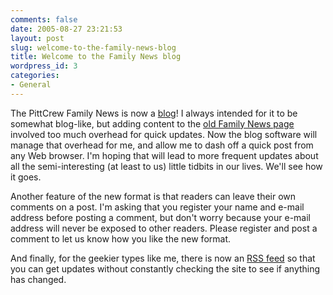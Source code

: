 ```yaml
---
comments: false
date: 2005-08-27 23:21:53
layout: post
slug: welcome-to-the-family-news-blog
title: Welcome to the Family News blog
wordpress_id: 3
categories:
- General
---
```


The PittCrew Family News is now a [blog](http://en.wikipedia.org/wiki/Blog)! I always intended for it to be somewhat blog-like, but adding content to the [old Family News page](/familynews.html) involved too much overhead for quick updates. Now the blog software will manage that overhead for me, and allow me to dash off a quick post from any Web browser. I'm hoping that will lead to more frequent updates about all the semi-interesting (at least to us) little tidbits in our lives. We'll see how it goes.

Another feature of the new format is that readers can leave their own comments on a post. I'm asking that you register your name and e-mail address before posting a comment, but don't worry because your e-mail address will never be exposed to other readers. Please register and post a comment to let us know how you like the new format.

And finally, for the geekier types like me, there is now an [RSS feed](http://www.pittcrew.net/news/feed/) so that you can get updates without constantly checking the site to see if anything has changed.
